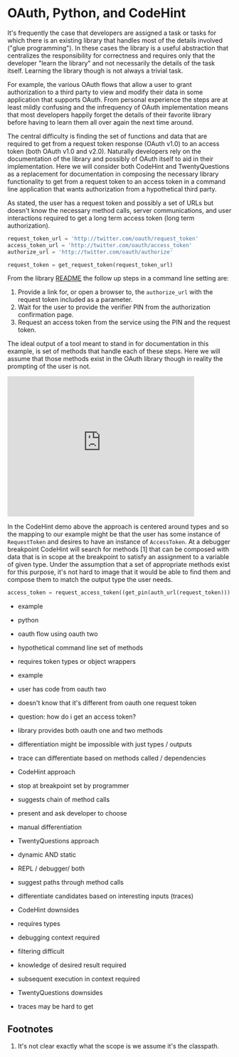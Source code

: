 # OAuth, Python, and CodeHint

It's frequently the case that developers are assigned a task or tasks for which there is an existing library that handles most of the details involved ("glue programming"). In these cases the library is a useful abstraction that centralizes the responsibility for correctness and requires only that the developer "learn the library" and not necessarily the details of the task itself. Learning the library though is not always a trivial task.

For example, the various OAuth flows that allow a user to grant authorization to a third party to view and modify their data in some application that supports OAuth. From personal experience the steps are at least mildly confusing and the infrequency of OAuth implementation means that most developers happily forget the details of their favorite library before having to learn them all over again the next time around.

The central difficulty is finding the set of functions and data that are required to get from a request token response (OAuth v1.0) to an access token (both OAuth v1.0 and v2.0). Naturally developers rely on the documentation of the library and possibly of OAuth itself to aid in their implementation. Here we will consider both CodeHint and TwentyQuestions as a replacement for documentation in composing the necessary library functionality to get from a request token to an access token in a command line application that wants authorization from a hypothetical third party.

As stated, the user has a request token and possibly a set of URLs but doesn't know the necessary method calls, server communications, and user interactions required to get a long term access token (long term authorization).

```python
request_token_url = 'http://twitter.com/oauth/request_token'
access_token_url = 'http://twitter.com/oauth/access_token'
authorize_url = 'http://twitter.com/oauth/authorize'

request_token = get_request_token(request_token_url)
```

From the library [README](https://github.com/simplegeo/python-oauth2#twitter-three-legged-oauth-example) the follow up steps in a command line setting are:

1. Provide a link for, or open a browser to, the `authorize_url` with the request token included as a parameter.
2. Wait for the user to provide the verifier PIN from the authorization confirmation page.
3. Request an access token from the service using the PIN and the request token.

The ideal output of a tool meant to stand in for documentation in this example, is set of methods that handle each of these steps. Here we will assume that those methods exist in the OAuth library though in reality the prompting of the user is not.

<iframe width="420" height="315" src="https://www.youtube.com/embed/qn5yIEe9kks#t=231" frameborder="0" allowfullscreen></iframe>

In the CodeHint demo above the approach is centered around types and so the mapping to our example might be that the user has some instance of `RequestToken` and desires to have an instance of `AccessToken`. At a debugger breakpoint CodeHint will search for methods [1] that can be composed with data that is in scope at the breakpoint to satisfy an assignment to a variable of given type. Under the assumption that a set of appropriate methods exist for this purpose, it's not hard to image that it would be able to find them and compose them to match the output type the user needs.

```python
access_token = request_access_token((get_pin(auth_url(request_token)))
```


- example
 - python
 - oauth flow using oauth two
 - hypothetical command line set of methods
 - requires token types or object wrappers

- example
 - user has code from oauth two
 - doesn't know that it's different from oauth one request token
 - question: how do i get an access token?
 - library provides both oauth one and two methods
 - differentiation might be impossible with just types / outputs
 - trace can differentiate based on methods called / dependencies

- CodeHint approach
 - stop at breakpoint set by programmer
 - suggests chain of method calls
 - present and ask developer to choose
 - manual differentiation

- TwentyQuestions approach
 - dynamic AND static
 - REPL / debugger/ both
 - suggest paths through method calls
 - differentiate candidates based on interesting inputs (traces)

- CodeHint downsides
 - requires types
 - debugging context required
 - filtering difficult
  - knowledge of desired result required
  - subsequent execution in context required

- TwentyQuestions downsides
 - traces may be hard to get


## Footnotes

1. It's not clear exactly what the scope is we assume it's the classpath.
